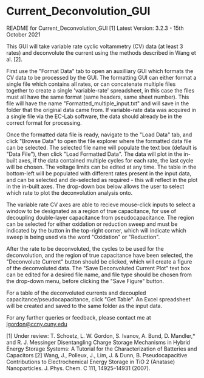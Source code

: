 # Current_Deconvolution_GUI

README for Current_Deconvolution_GUI [1]
Latest Version: 3.2.3 - 15th October 2021 

This GUI will take variable rate cyclic voltammetry (CV) data (at least 3 rates) and deconvolute the current using the methods described in Wang et al. [2].

First use the "Format Data" tab to open an auxilliary GUI which formats the CV data to be processed by the GUI. The formatting GUI can either format a single file which contains all rates, or can concatenate multiple files together to create a single 'variable-rate' spreadsheet, in this case the files must all have the same format (same headers, same sheet number).
This file will have the name "Formatted_multiple_input.txt" and will save in the folder that the original data came from.
If variable-rate data was acquired in a single file via the EC-Lab software, the data should already be in the correct format for processing.

Once the formatted data file is ready, navigate to the "Load Data" tab, and click "Browse Data" to open the file explorer where the formatted data file can be selected.
The selected file name will populate the text box (default is "Data File"), then click "Load Formatted Data". 
The data will plot in the in-built axes, if the data contained multiple cycles for each rate, the last cycle will be chosen.
The voltage limits can be edited at any time. The table in the bottom-left will be populated with different rates present in the input data, and can be selected and de-selected as required - this will reflect in the plot in the in-built axes.
The drop-down box below allows the user to select which rate to plot the deconvolution analysis onto.

The variable rate CV axes are able to recieve mouse-click inputs to select a window to be designated as a region of true capacitance, for use of decoupling double-layer capacitance from pseudocapacitance. The region can be selected for either oxidation or reduction sweep and must be indicated by the button in the top-right corner, which will indicate which sweep is being used via the word "Oxidation" or "Reduction".

After the rate to be deconvoluted, the cycles to be used for the deconvolution, and the region of true capacitance have been selected, the "Deconvolute Current" button should be clicked, which will create a figure of the deconvoluted data. The "Save Deconvoluted Current Plot" text box can be edited for a desired file name, and file type should be chosen from the drop-down menu, before clicking the "Save Figure" button.

For a table of the deconvoluted currents and decoupled capacitance/pseudocapacitance, click "Get Table". An Excel spreadsheet will be created and saved to the same folder as the input data.

For any further queries or feedback, please contact me at lgordon@ccny.cuny.edu

[1] Under review: T. Schoetz, L. W. Gordon, S. Ivanov, A. Bund, D. Mandler,* and R. J. Messinger
Disentangling Charge Storage Mechanisms in Hybrid Energy Storage Systems: 
A Tutorial for the Characterization of Batteries and Capacitors
[2] Wang, J., Polleux, J., Lim, J. & Dunn, B. Pseudocapacitive Contributions 
to Electrochemical Energy Storage in TiO 2 (Anatase) Nanoparticles. 
J. Phys. Chem. C 111, 14925–14931 (2007).
